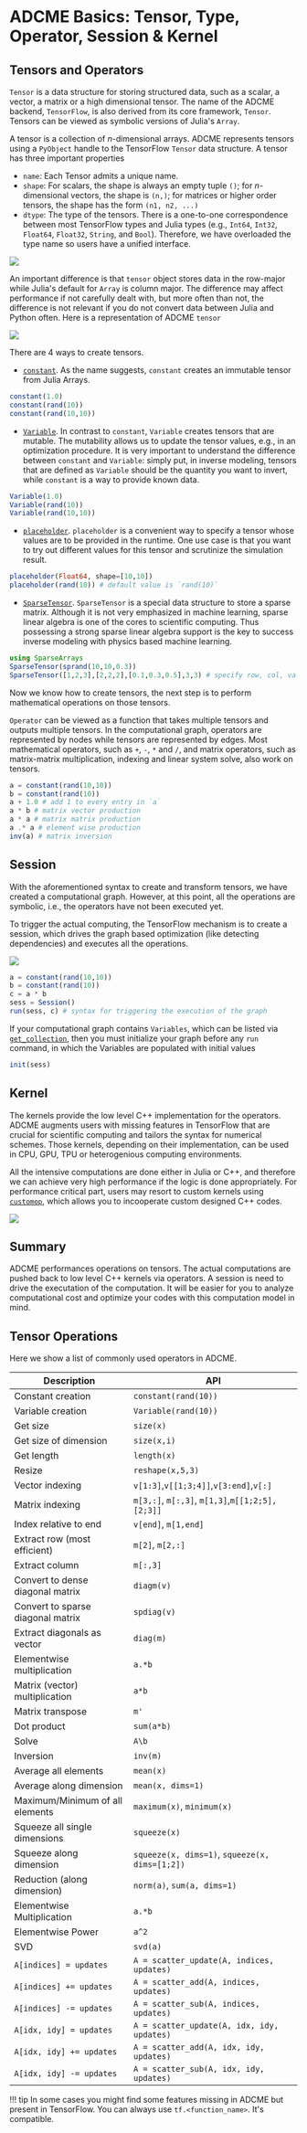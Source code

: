 
# ADCME Basics: Tensor, Type, Operator, Session & Kernel

## Tensors and Operators

`Tensor` is a data structure for storing structured data, such as a scalar, a vector, a matrix or a high dimensional tensor. The name of the ADCME backend, `TensorFlow`, is also derived from its core framework, `Tensor`. Tensors can be viewed as symbolic versions of Julia's `Array`. 



A tensor is a collection of $n$-dimensional arrays. ADCME represents tensors using a `PyObject` handle to the TensorFlow `Tensor` data structure. A tensor has three important properties

- `name`: Each Tensor admits a unique name. 
- `shape`: For scalars, the shape is always an empty tuple `()`; for $n$-dimensional vectors, the shape is `(n,)`; for matrices or higher order tensors, the shape has the form `(n1, n2, ...)`
- `dtype`: The type of the tensors. There is a one-to-one correspondence between most TensorFlow types and Julia types (e.g., `Int64`, `Int32`, `Float64`, `Float32`, `String`, and `Bool`). Therefore, we have overloaded the type name so users have a unified interface. 

![](https://github.com/ADCMEMarket/ADCMEImages/blob/master/ADCME/tensorspec.png?raw=true)

An important difference is that `tensor` object stores data in the row-major while Julia's default for `Array` is column major. The difference may affect performance if not carefully dealt with, but more often than not, the difference is not relevant if you do not convert data between Julia and Python often. Here is a representation of ADCME `tensor`

![](https://github.com/ADCMEMarket/ADCMEImages/blob/master/ADCME/tensors.png?raw=true)

There are 4 ways to create tensors. 

- [`constant`](@ref). As the name suggests, `constant` creates an immutable tensor from Julia Arrays. 

```julia
constant(1.0)
constant(rand(10))
constant(rand(10,10))
```

- [`Variable`](@ref). In contrast to `constant`, `Variable` creates tensors that are mutable. The mutability allows us to update the tensor values, e.g., in an optimization procedure. It is very important to understand the difference between `constant` and `Variable`: simply put, in inverse modeling, tensors that are defined as `Variable` should be the quantity you want to invert, while `constant` is a way to provide known data.

```julia
Variable(1.0)
Variable(rand(10))
Variable(rand(10,10))
```

- [`placeholder`](@ref). `placeholder` is a convenient way to specify a tensor whose values are to be provided in the runtime. One use case is that you want to try out different values for this tensor and scrutinize the simulation result. 

```julia
placeholder(Float64, shape=[10,10])
placeholder(rand(10)) # default value is `rand(10)`
```

- [`SparseTensor`](@ref). `SparseTensor` is a special data structure to store a sparse matrix. Although it is not very emphasized in machine learning, sparse linear algebra is one of the cores to scientific computing. Thus possessing a strong sparse linear algebra support is the key to success inverse modeling with physics based machine learning. 

```julia
using SparseArrays
SparseTensor(sprand(10,10,0.3))
SparseTensor([1,2,3],[2,2,2],[0.1,0.3,0.5],3,3) # specify row, col, value, number of rows, number of columns
```



Now we know how to create tensors, the next step is to perform mathematical operations on those tensors.

`Operator` can be viewed as a function that takes multiple tensors and outputs multiple tensors. In the computational graph, operators are represented by nodes while tensors are represented by edges. Most mathematical operators, such as `+`, `-`, `*` and `/`, and matrix operators, such as matrix-matrix multiplication, indexing and linear system solve, also work on tensors. 

```julia
a = constant(rand(10,10))
b = constant(rand(10))
a + 1.0 # add 1 to every entry in `a`
a * b # matrix vector production
a * a # matrix matrix production
a .* a # element wise production
inv(a) # matrix inversion
```

## Session

With the aforementioned syntax to create and transform tensors, we have created a computational graph. However, at this point, all the operations are symbolic, i.e., the operators have not been executed yet. 

To trigger the actual computing, the TensorFlow mechanism is to create a session, which drives the graph based optimization (like detecting dependencies) and executes all the operations.  

![](https://github.com/ADCMEMarket/ADCMEImages/blob/master/ADCME/session.gif?raw=true)

```julia
a = constant(rand(10,10))
b = constant(rand(10))
c = a * b
sess = Session()
run(sess, c) # syntax for triggering the execution of the graph
```

If your computational graph contains `Variables`, which can be listed via [`get_collection`](@ref), then you must initialize your graph before any `run` command, in which the Variables are populated with initial values

```julia
init(sess)
```

## Kernel

The kernels provide the low level C++ implementation for the operators. ADCME augments users with missing features in TensorFlow that are crucial for scientific computing and tailors the syntax for numerical schemes. Those kernels, depending on their implementation, can be used in CPU, GPU, TPU or heterogenious computing environments. 

All the intensive computations are  done either in Julia or C++, and therefore we can achieve very high performance if the logic is done appropriately. For performance critical part, users may resort to custom kernels using [`customop`](@ref), which allows you to incooperate custom designed C++ codes. 

![](https://github.com/ADCMEMarket/ADCMEImages/blob/master/ADCME/kernel.png?raw=true)



## Summary

ADCME performances operations on tensors. The actual computations are pushed back to low level C++ kernels via operators. A session is need to drive the executation of the computation. It will be easier for you to analyze computational cost and optimize your codes with this computation model in mind. 



## Tensor Operations
Here we show a list of commonly used operators in ADCME. 

| Description                       | API                                             |
| --------------------------------- | ----------------------------------------------- |
| Constant creation                 | `constant(rand(10))`                            |
| Variable creation                 | `Variable(rand(10))`                            |
| Get size                          | `size(x)`                                       |
| Get size of dimension             | `size(x,i)`                                     |
| Get length                        | `length(x)`                                     |
| Resize                            | `reshape(x,5,3)`                                |
| Vector indexing                   | `v[1:3]`,`v[[1;3;4]]`,`v[3:end]`,`v[:]`         |
| Matrix indexing                   | `m[3,:]`, `m[:,3]`, `m[1,3]`,`m[[1;2;5],[2;3]]` |
| Index relative to end             | `v[end]`, `m[1,end]`                            |
| Extract row (most efficient)      | `m[2]`, `m[2,:]`                                |
| Extract column                    | `m[:,3]`                                        |
| Convert to dense diagonal matrix  | `diagm(v)`                                      |
| Convert to sparse diagonal matrix | `spdiag(v)`                                     |
| Extract diagonals as vector       | `diag(m)`                                       |
| Elementwise multiplication        | `a.*b`                                          |
| Matrix (vector) multiplication    | `a*b`                                           |
| Matrix transpose                  | `m'`                                            |
| Dot product                       | `sum(a*b)`                                      |
| Solve                             | `A\b`                                           |
| Inversion                         | `inv(m)`                                        |
| Average all elements              | `mean(x)`                                       |
| Average along dimension           | `mean(x, dims=1)`                               |
| Maximum/Minimum of all elements   | `maximum(x)`, `minimum(x)`                      |
| Squeeze all single dimensions     | `squeeze(x)`                                    |
| Squeeze along dimension           | `squeeze(x, dims=1)`, `squeeze(x, dims=[1;2])`  |
| Reduction (along dimension)       | `norm(a)`, `sum(a, dims=1)`                     |
| Elementwise Multiplication        | `a.*b`                                          |
| Elementwise Power                 | `a^2`                                           |
| SVD                               | `svd(a)`                                        |
| `A[indices] = updates`            | `A = scatter_update(A, indices, updates)`       |
| `A[indices] += updates`           | `A = scatter_add(A, indices, updates)`          |
| `A[indices] -= updates`           | `A = scatter_sub(A, indices, updates)`          |
| `A[idx, idy] = updates`           | `A = scatter_update(A, idx, idy, updates)`      |
| `A[idx, idy] += updates`          | `A = scatter_add(A, idx, idy, updates)`         |
| `A[idx, idy] -= updates`          | `A = scatter_sub(A, idx, idy, updates)`         |

!!! tip
    In some cases you might find some features missing in ADCME but present in TensorFlow. You can always use `tf.<function_name>`. It's compatible.
